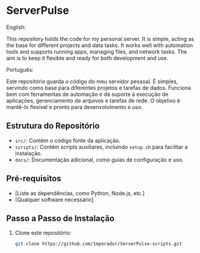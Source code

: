 #           ServerPulse
 
English:

This repository holds the code for my personal server. It is simple, acting as the base for different projects and data tasks. It works well with automation tools and supports running apps, managing files, and network tasks. The aim is to keep it flexible and ready for both development and use.

Português:

Este repositório guarda o código do meu servidor pessoal. É simples, servindo como base para diferentes projetos e tarefas de dados. Funciona bem com ferramentas de automação e dá suporte à execução de aplicações, gerenciamento de arquivos e tarefas de rede. O objetivo é mantê-lo flexível e pronto para desenvolvimento e uso.

## Estrutura do Repositório
- `src/`: Contém o código fonte da aplicação.
- `scripts/`: Contém scripts auxiliares, incluindo `setup.sh` para facilitar a instalação.
- `docs/`: Documentação adicional, como guias de configuração e uso.

## Pré-requisitos
- [Liste as dependências, como Python, Node.js, etc.]
- [Qualquer software necessário]

## Passo a Passo de Instalação

1. Clone este repositório:
   ```bash
   git clone https://github.com/1mperador/ServerPulse-scripts.git
